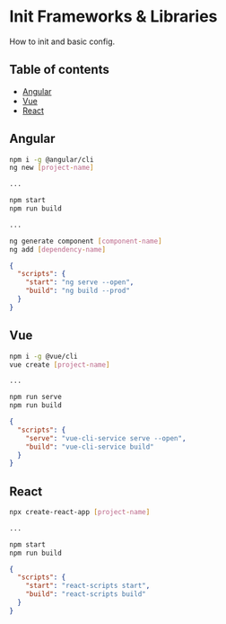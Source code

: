# Init Frameworks & Libraries

How to init and basic config.

## Table of contents

* [Angular](init_frameworks_and_libraries.md#Angular)
* [Vue](init_frameworks_and_libraries.md#Vue)
* [React](init_frameworks_and_libraries.md#React)

## Angular

```bash
npm i -g @angular/cli
ng new [project-name]

...

npm start
npm run build

...

ng generate component [component-name]
ng add [dependency-name]

```

```json
{
  "scripts": {
    "start": "ng serve --open",
    "build": "ng build --prod"
  }
}
```

## Vue

```bash
npm i -g @vue/cli
vue create [project-name]

...

npm run serve
npm run build
```

```json
{
  "scripts": {
    "serve": "vue-cli-service serve --open",
    "build": "vue-cli-service build"
  }
}
```

## React

```bash
npx create-react-app [project-name]

...

npm start
npm run build
```

```json
{
  "scripts": {
    "start": "react-scripts start",
    "build": "react-scripts build"
  }
}
```
